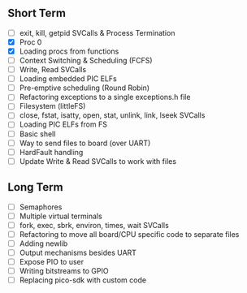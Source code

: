 ## Short Term
- [ ] exit, kill, getpid SVCalls & Process Termination
- [x] Proc 0
- [x] Loading procs from functions
- [ ] Context Switching & Scheduling (FCFS)
- [ ] Write, Read SVCalls
- [ ] Loading embedded PIC ELFs
- [ ] Pre-emptive scheduling (Round Robin)
- [ ] Refactoring exceptions to a single exceptions.h file
- [ ] Filesystem (littleFS)
- [ ] close, fstat, isatty, open, stat, unlink, link, lseek SVCalls
- [ ] Loading PIC ELFs from FS
- [ ] Basic shell
- [ ] Way to send files to board (over UART)
- [ ] HardFault handling
- [ ] Update Write & Read SVCalls to work with files

## Long Term
- [ ] Semaphores
- [ ] Multiple virtual terminals
- [ ] fork, exec, sbrk, environ, times, wait SVCalls
- [ ] Refactoring to move all board/CPU specific code to separate files
- [ ] Adding newlib
- [ ] Output mechanisms besides UART
- [ ] Expose PIO to user
- [ ] Writing bitstreams to GPIO
- [ ] Replacing pico-sdk with custom code